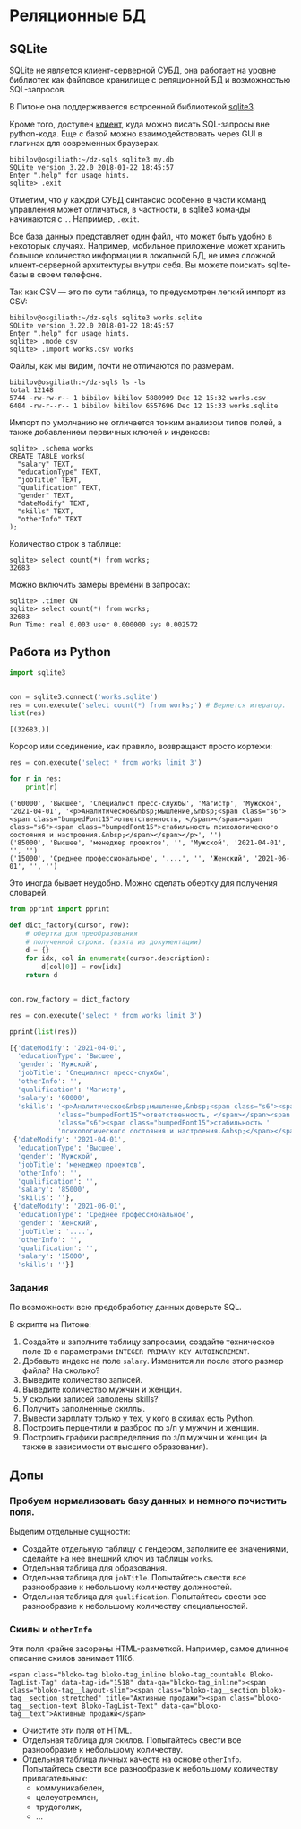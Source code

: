 # Реляционные БД

## SQLite

[SQLite](https://sqlite.org) не является клиент-серверной СУБД, она работает на уровне библиотек как файловое хранилище с реляционной БД и возможностью SQL-запросов.

В Питоне она поддерживается встроенной библиотекой [sqlite3](https://docs.python.org/3/library/sqlite3.html).

Кроме того, доступен [клиент](https://sqlite.org/cli.html), куда можно писать SQL-запросы вне python-кода. Еще с базой можно взаимодействовать через GUI в плагинах для современных браузерах.

```
bibilov@osgiliath:~/dz-sql$ sqlite3 my.db
SQLite version 3.22.0 2018-01-22 18:45:57
Enter ".help" for usage hints.
sqlite> .exit
```

Отметим, что у каждой СУБД синтаксис особенно в части команд управления может отличаться, в частности, в sqlite3 команды начинаются с `.`. Например, `.exit`. 

Все база данных представляет один файл, что может быть удобно в некоторых случаях. Например, мобильное приложение может хранить большое количество информации в локальной БД, не имея сложной клиент-серверной архитектуры внутри себя. Вы можете поискать sqlite-базы в своем телефоне.

Так как CSV &mdash; это по сути таблица, то предусмотрен легкий импорт из CSV:

```
bibilov@osgiliath:~/dz-sql$ sqlite3 works.sqlite
SQLite version 3.22.0 2018-01-22 18:45:57
Enter ".help" for usage hints.
sqlite> .mode csv
sqlite> .import works.csv works
```

Файлы, как мы видим, почти не отличаются по размерам.

```
bibilov@osgiliath:~/dz-sql$ ls -ls
total 12148
5744 -rw-rw-r-- 1 bibilov bibilov 5880909 Dec 12 15:32 works.csv
6404 -rw-r--r-- 1 bibilov bibilov 6557696 Dec 12 15:33 works.sqlite
```

Импорт по умолчанию не отличается тонким анализом типов полей, а также добавлением первичных ключей и индексов:

```
sqlite> .schema works
CREATE TABLE works(
  "salary" TEXT,
  "educationType" TEXT,
  "jobTitle" TEXT,
  "qualification" TEXT,
  "gender" TEXT,
  "dateModify" TEXT,
  "skills" TEXT,
  "otherInfo" TEXT
);

```

Количество строк в таблице:

```
sqlite> select count(*) from works;
32683
```

Можно включить замеры времени в запросах:

```
sqlite> .timer ON
sqlite> select count(*) from works;
32683
Run Time: real 0.003 user 0.000000 sys 0.002572
```

## Работа из Python

```python
import sqlite3 


con = sqlite3.connect('works.sqlite')
res = con.execute('select count(*) from works;') # Вернется итератор.
list(res)
```

```
[(32683,)]
```

Корсор или соединение, как правило, возвращают просто кортежи:

```python
res = con.execute('select * from works limit 3')

for r in res:
    print(r)
```

```
('60000', 'Высшее', 'Специалист пресс-службы', 'Магистр', 'Мужской', '2021-04-01', '<p>Аналитическое&nbsp;мышление,&nbsp;<span class="s6"><span class="bumpedFont15">ответственность, </span></span><span class="s6"><span class="bumpedFont15">стабильность психологического состояния и настроения.&nbsp;</span></span></p>', '')
('85000', 'Высшее', 'менеджер проектов', '', 'Мужской', '2021-04-01', '', '')
('15000', 'Среднее профессиональное', '....', '', 'Женский', '2021-06-01', '', '')
```

Это иногда бывает неудобно. Можно сделать обертку для получения словарей.

```python
from pprint import pprint

def dict_factory(cursor, row): 
    # обертка для преобразования 
    # полученной строки. (взята из документации)
    d = {}
    for idx, col in enumerate(cursor.description):
        d[col[0]] = row[idx]
    return d


con.row_factory = dict_factory

res = con.execute('select * from works limit 3')

pprint(list(res))
```

```python
[{'dateModify': '2021-04-01',
  'educationType': 'Высшее',
  'gender': 'Мужской',
  'jobTitle': 'Специалист пресс-службы',
  'otherInfo': '',
  'qualification': 'Магистр',
  'salary': '60000',
  'skills': '<p>Аналитическое&nbsp;мышление,&nbsp;<span class="s6"><span '
            'class="bumpedFont15">ответственность, </span></span><span '
            'class="s6"><span class="bumpedFont15">стабильность '
            'психологического состояния и настроения.&nbsp;</span></span></p>'},
 {'dateModify': '2021-04-01',
  'educationType': 'Высшее',
  'gender': 'Мужской',
  'jobTitle': 'менеджер проектов',
  'otherInfo': '',
  'qualification': '',
  'salary': '85000',
  'skills': ''},
 {'dateModify': '2021-06-01',
  'educationType': 'Среднее профессиональное',
  'gender': 'Женский',
  'jobTitle': '....',
  'otherInfo': '',
  'qualification': '',
  'salary': '15000',
  'skills': ''}]
```

### Задания

По возможности всю предобработку данных доверьте SQL. 

В скрипте на Питоне:

1. Создайте и заполните таблицу запросами, создайте техническое поле `ID` c параметрами `INTEGER PRIMARY KEY AUTOINCREMENT`.
2. Добавьте индекс на поле `salary`. Изменится ли после этого размер файла? На сколько?
3. Выведите количество записей.
4. Выведите количество мужчин и женщин.
5. У скольки записей заполены skills?
6. Получить заполненные скиллы.
7. Вывести зарплату только у тех, у кого в скилах есть Python.
8. Построить перцентили и разброс по з/п у мужчин и женщин.
9. Построить графики распределения по з/п мужчин и женщин (а также в зависимости от высшего образования).

## Допы

### Пробуем нормализовать базу данных и немного почистить поля.

Выделим отдельные сущности:

* Создайте отдельную таблицу с гендером, заполните ее значениями, сделайте на нее внешний ключ из таблицы `works`.
* Отдельная таблица для образования.
* Отдельная таблица для `jobTitle`. Попытайтесь свести все разнообразие к небольшому количеству должностей.
* Отдельная таблица для `qualification`. Попытайтесь свести все разнообразие к небольшому количеству специальностей.

### Скилы и `otherInfo`

Эти поля крайне засорены HTML-разметкой. Например, самое длинное описание скилов занимает 11Кб.

```
<span class="bloko-tag bloko-tag_inline bloko-tag_countable Bloko-TagList-Tag" data-tag-id="1518" data-qa="bloko-tag_inline"><span class="bloko-tag__layout-slim"><span class="bloko-tag__section bloko-tag__section_stretched" title="Активные продажи"><span class="bloko-tag__section-text Bloko-TagList-Text" data-qa="bloko-tag__text">Активные продажи</span>
```

* Очистите эти поля от HTML.
* Отдельная таблица для скилов. Попытайтесь свести все разнообразие к небольшому количеству.
* Отдельная таблица личных качеств на основе `otherInfo`. Попытайтесь свести все разнообразие к небольшому количеству прилагательных: 
   * коммуникабелен, 
   * целеустремлен,
   * трудоголик,
   * ...
